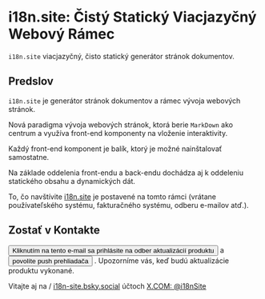 # i18n.site: Čistý Statický Viacjazyčný Webový Rámec

`i18n.site` viacjazyčný, čisto statický generátor stránok dokumentov.

## Predslov

`i18n.site` je generátor stránok dokumentov a rámec vývoja webových stránok.

Nová paradigma vývoja webových stránok, ktorá berie `MarkDown` ako centrum a využíva front-end komponenty na vloženie interaktivity.

Každý front-end komponent je balík, ktorý je možné nainštalovať samostatne.

Na základe oddelenia front-endu a back-endu dochádza aj k oddeleniu statického obsahu a dynamických dát.

To, čo navštívite [i18n.site](/) je postavené na tomto rámci (vrátane používateľského systému, fakturačného systému, odberu e-mailov atď.).

## Zostať v Kontakte

<button onclick="mailsub()">Kliknutím na tento e-mail sa prihlásite na odber aktualizácií produktu</button> a <button onclick="webpush()">povolíte push prehliadača</button> . Upozorníme vás, keď budú aktualizácie produktu vykonané.

Vitajte aj na / [i18n-site.bsky.social](https://bsky.app/profile/i18n-site.bsky.social) účtoch [X.COM: @i18nSite](https://x.com/i18nSite)